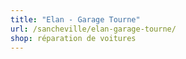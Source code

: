 ```yaml
---
title: "Elan - Garage Tourne"
url: /sancheville/elan-garage-tourne/
shop: réparation de voitures
---
```

